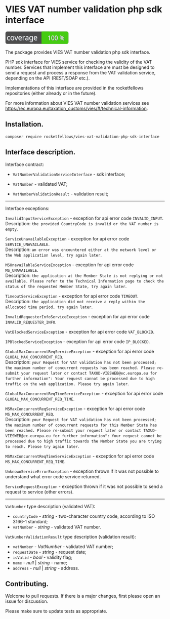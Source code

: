# VIES VAT number validation php sdk interface

![Code Coverage Badge](./badge.svg)

The package provides VIES VAT number validation php sdk interface.

PHP sdk interface for VIES service for checking the validity of the VAT number.
Services that implement this interface are must be designed to send a request and process a response from the VAT validation service, depending on the API (REST/SOAP etc.).

Implementations of this interface are provided in the rocketfellows repositories (either already or in the future).

For more information about VIES VAT number validation services see https://ec.europa.eu/taxation_customs/vies/#/technical-information.

## Installation.

```shell
composer require rocketfellows/vies-vat-validation-php-sdk-interface
```

## Interface description.

Interface contract:

- `VatNumberValidationServiceInterface` - sdk interface;

- `VatNumber` - validated VAT;

- `VatNumberValidationResult` - validation result;

<hr>

Interface exceptions:

`InvalidInputServiceException` - exception for api error code `INVALID_INPUT`.<br>
Description: ``the provided CountryCode is invalid or the VAT number is empty``.

`ServiceUnavailableException` - exception for api error code `SERVICE_UNAVAILABLE`.<br>
Description: `an error was encountered either at the network level or the Web application level, try again later`.

`MSUnavailableServiceException` - exception for api error code `MS_UNAVAILABLE`.<br>
Description: `the application at the Member State is not replying or not available. Please refer to the Technical Information page to check the status of the requested Member State, try again later`.

`TimeoutServiceException` - exception for api error code `TIMEOUT`.<br>
Description: `the application did not receive a reply within the allocated time period, try again later`.

`InvalidRequesterInfoServiceException` - exception for api error code `INVALID_REQUESTER_INFO`.

`VatBlockedServiceException` - exception for api error code `VAT_BLOCKED`.

`IPBlockedServiceException` - exception for api error code `IP_BLOCKED`.

`GlobalMaxConcurrentReqServiceException` - exception for api error code `GLOBAL_MAX_CONCURRENT_REQ`.<br>
Description: `your Request for VAT validation has not been processed; the maximum number of concurrent requests has been reached. Please re-submit your request later or contact TAXUD-VIESWEB@ec.europa.eu for further information": Your request cannot be processed due to high traffic on the web application. Please try again later`.

`GlobalMaxConcurrentReqTimeServiceException` - exception for api error code `GLOBAL_MAX_CONCURRENT_REQ_TIME`.

`MSMaxConcurrentReqServiceException` - exception for api error code `MS_MAX_CONCURRENT_REQ`.<br>
Description: `your Request for VAT validation has not been processed; the maximum number of concurrent requests for this Member State has been reached. Please re-submit your request later or contact TAXUD-VIESWEB@ec.europa.eu for further information": Your request cannot be processed due to high traffic towards the Member State you are trying to reach. Please try again later`.

`MSMaxConcurrentReqTimeServiceException` - exception for api error code `MS_MAX_CONCURRENT_REQ_TIME`.

`UnknownServiceErrorException` - exception thrown if it was not possible to understand what error code service returned.

`ServiceRequestException` - exception thrown if it was not possible to send a request to service (other errors).

<hr>

`VatNumber` type description (validated VAT):
- `countryCode` - _string_ - two-character country code, according to ISO 3166-1 standard;
- `vatNumber` - _string_ - validated VAT number.

`VatNumberValidationResult` type description (validation result):
- `vatNumber` - _VatNumber_ - validated VAT number;
- `requestDate` - _string_ - request date;
- `isValid` - _bool_ - validity flag;
- `name` - _null_ | _string_ - name;
- `address` - _null_ | _string_ - address.

## Contributing.

Welcome to pull requests. If there is a major changes, first please open an issue for discussion.

Please make sure to update tests as appropriate.
